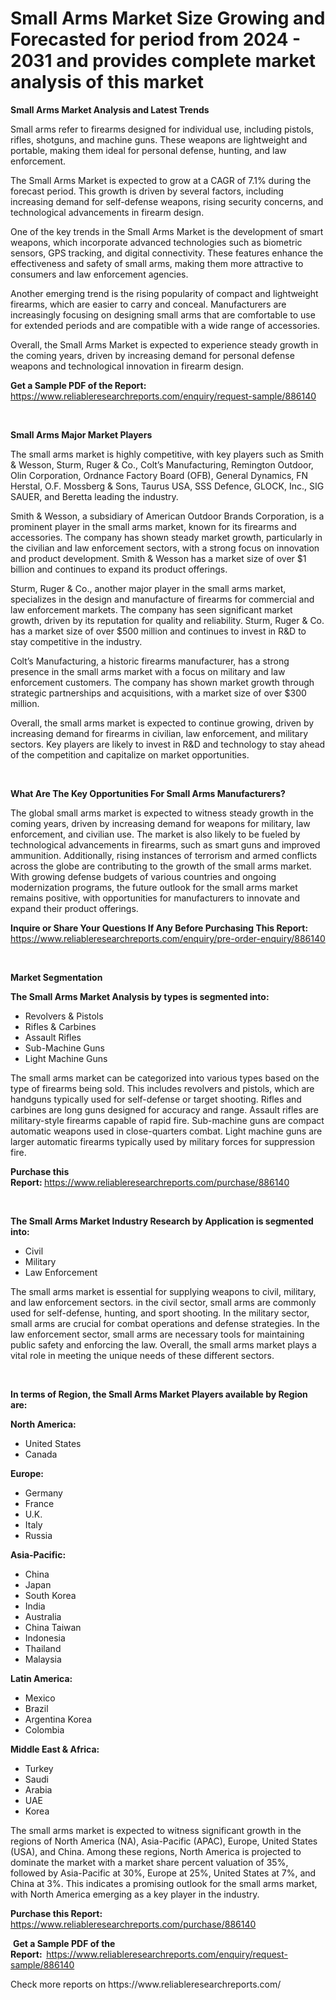 <p><h1>Small Arms Market Size Growing and Forecasted for period from 2024 - 2031 and provides complete market analysis of this market</h1></p><p><strong>Small Arms Market Analysis and Latest Trends</strong></p>
<p><p>Small arms refer to firearms designed for individual use, including pistols, rifles, shotguns, and machine guns. These weapons are lightweight and portable, making them ideal for personal defense, hunting, and law enforcement.</p><p>The Small Arms Market is expected to grow at a CAGR of 7.1% during the forecast period. This growth is driven by several factors, including increasing demand for self-defense weapons, rising security concerns, and technological advancements in firearm design.</p><p>One of the key trends in the Small Arms Market is the development of smart weapons, which incorporate advanced technologies such as biometric sensors, GPS tracking, and digital connectivity. These features enhance the effectiveness and safety of small arms, making them more attractive to consumers and law enforcement agencies.</p><p>Another emerging trend is the rising popularity of compact and lightweight firearms, which are easier to carry and conceal. Manufacturers are increasingly focusing on designing small arms that are comfortable to use for extended periods and are compatible with a wide range of accessories.</p><p>Overall, the Small Arms Market is expected to experience steady growth in the coming years, driven by increasing demand for personal defense weapons and technological innovation in firearm design.</p></p>
<p><strong>Get a Sample PDF of the Report:&nbsp;</strong> <a href="https://www.reliableresearchreports.com/enquiry/request-sample/886140">https://www.reliableresearchreports.com/enquiry/request-sample/886140</a></p>
<p>&nbsp;</p>
<p><strong>Small Arms Major Market Players</strong></p>
<p><p>The small arms market is highly competitive, with key players such as Smith & Wesson, Sturm, Ruger & Co., Colt’s Manufacturing, Remington Outdoor, Olin Corporation, Ordnance Factory Board (OFB), General Dynamics, FN Herstal, O.F. Mossberg & Sons, Taurus USA, SSS Defence, GLOCK, Inc., SIG SAUER, and Beretta leading the industry.</p><p>Smith & Wesson, a subsidiary of American Outdoor Brands Corporation, is a prominent player in the small arms market, known for its firearms and accessories. The company has shown steady market growth, particularly in the civilian and law enforcement sectors, with a strong focus on innovation and product development. Smith & Wesson has a market size of over $1 billion and continues to expand its product offerings.</p><p>Sturm, Ruger & Co., another major player in the small arms market, specializes in the design and manufacture of firearms for commercial and law enforcement markets. The company has seen significant market growth, driven by its reputation for quality and reliability. Sturm, Ruger & Co. has a market size of over $500 million and continues to invest in R&D to stay competitive in the industry.</p><p>Colt’s Manufacturing, a historic firearms manufacturer, has a strong presence in the small arms market with a focus on military and law enforcement customers. The company has shown market growth through strategic partnerships and acquisitions, with a market size of over $300 million.</p><p>Overall, the small arms market is expected to continue growing, driven by increasing demand for firearms in civilian, law enforcement, and military sectors. Key players are likely to invest in R&D and technology to stay ahead of the competition and capitalize on market opportunities.</p></p>
<p>&nbsp;</p>
<p><strong>What Are The Key Opportunities For Small Arms Manufacturers?</strong></p>
<p><p>The global small arms market is expected to witness steady growth in the coming years, driven by increasing demand for weapons for military, law enforcement, and civilian use. The market is also likely to be fueled by technological advancements in firearms, such as smart guns and improved ammunition. Additionally, rising instances of terrorism and armed conflicts across the globe are contributing to the growth of the small arms market. With growing defense budgets of various countries and ongoing modernization programs, the future outlook for the small arms market remains positive, with opportunities for manufacturers to innovate and expand their product offerings.</p></p>
<p><strong>Inquire or Share Your Questions If Any Before Purchasing This Report:</strong> <a href="https://www.reliableresearchreports.com/enquiry/pre-order-enquiry/886140">https://www.reliableresearchreports.com/enquiry/pre-order-enquiry/886140</a></p>
<p>&nbsp;</p>
<p><strong>Market Segmentation</strong></p>
<p><strong>The Small Arms Market Analysis by types is segmented into:</strong></p>
<p><ul><li>Revolvers & Pistols</li><li>Rifles & Carbines</li><li>Assault Rifles</li><li>Sub-Machine Guns</li><li>Light Machine Guns</li></ul></p>
<p><p>The small arms market can be categorized into various types based on the type of firearms being sold. This includes revolvers and pistols, which are handguns typically used for self-defense or target shooting. Rifles and carbines are long guns designed for accuracy and range. Assault rifles are military-style firearms capable of rapid fire. Sub-machine guns are compact automatic weapons used in close-quarters combat. Light machine guns are larger automatic firearms typically used by military forces for suppression fire.</p></p>
<p><strong>Purchase this Report:&nbsp;</strong><a href="https://www.reliableresearchreports.com/purchase/886140">https://www.reliableresearchreports.com/purchase/886140</a></p>
<p>&nbsp;</p>
<p><strong>The Small Arms Market Industry Research by Application is segmented into:</strong></p>
<p><ul><li>Civil</li><li>Military</li><li>Law Enforcement</li></ul></p>
<p><p>The small arms market is essential for supplying weapons to civil, military, and law enforcement sectors. in the civil sector, small arms are commonly used for self-defense, hunting, and sport shooting. In the military sector, small arms are crucial for combat operations and defense strategies. In the law enforcement sector, small arms are necessary tools for maintaining public safety and enforcing the law. Overall, the small arms market plays a vital role in meeting the unique needs of these different sectors.</p></p>
<p>&nbsp;</p>
<p><strong>In terms of Region, the Small Arms Market Players available by Region are:</strong></p>
<p>
    <p> <strong> North America: </strong>
        <ul>
            <li>United States</li>
            <li>Canada</li>
        </ul>
        </p> 
    <p> <strong> Europe: </strong>
        <ul>
            <li>Germany</li>
            <li>France</li>
            <li>U.K.</li>
            <li>Italy</li>
            <li>Russia</li>
        </ul>
        </p> 
    <p> <strong> Asia-Pacific: </strong>
        <ul>
            <li>China</li>
            <li>Japan</li>
            <li>South Korea</li>
            <li>India</li>
            <li>Australia</li>
            <li>China Taiwan</li>
            <li>Indonesia</li>
            <li>Thailand</li>
            <li>Malaysia</li>
        </ul>
        </p> 
    <p> <strong> Latin America: </strong>
        <ul>
            <li>Mexico</li>
            <li>Brazil</li>
            <li>Argentina Korea</li>
            <li>Colombia</li>
        </ul>
        </p> 
    <p> <strong> Middle East & Africa: </strong>
        <ul>
            <li>Turkey</li>
            <li>Saudi</li>
            <li>Arabia</li>
            <li>UAE</li>
            <li>Korea</li>
        </ul>
    </p>
    </p>
<p><p>The small arms market is expected to witness significant growth in the regions of North America (NA), Asia-Pacific (APAC), Europe, United States (USA), and China. Among these regions, North America is projected to dominate the market with a market share percent valuation of 35%, followed by Asia-Pacific at 30%, Europe at 25%, United States at 7%, and China at 3%. This indicates a promising outlook for the small arms market, with North America emerging as a key player in the industry.</p></p>
<p><strong>Purchase this Report: </strong><a href="https://www.reliableresearchreports.com/purchase/886140">https://www.reliableresearchreports.com/purchase/886140</a></p>
<p>&nbsp;<strong>Get a Sample PDF of the Report:&nbsp;&nbsp;</strong><a href="https://www.reliableresearchreports.com/enquiry/request-sample/886140">https://www.reliableresearchreports.com/enquiry/request-sample/886140</a></p>
<p><strong></strong></p>
<p>Check more reports on https://www.reliableresearchreports.com/</p>